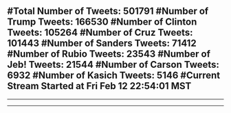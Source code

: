 #Total Number of Tweets: 501791 
#Number of Trump Tweets: 166530
#Number of Clinton Tweets: 105264
#Number of Cruz Tweets: 101443
#Number of Sanders Tweets: 71412
#Number of Rubio Tweets: 23543
#Number of Jeb! Tweets: 21544
#Number of Carson Tweets: 6932
#Number of Kasich Tweets: 5146
#Current Stream Started at Fri Feb 12 22:54:01 MST
---
---
---
